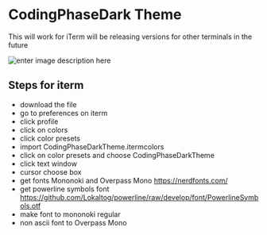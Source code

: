 
# CodingPhaseDark Theme
This will work for iTerm will be releasing versions for other terminals in the future

![enter image description here](https://github.com/codingphasedotcom/codingphase-iterm-theme/blob/master/iterm-screen.png?raw=true)

## Steps for iterm
- download the file
- go to preferences on iterm
- click profile
- click on colors
- click color presets
- import CodingPhaseDarkTheme.itermcolors
- click on color presets and choose CodingPhaseDarkTheme
- click text window
- cursor choose box
- get fonts Mononoki and Overpass Mono  https://nerdfonts.com/
- get powerline symbols font https://github.com/Lokaltog/powerline/raw/develop/font/PowerlineSymbols.otf
- make font to mononoki regular 
- non ascii font to Overpass Mono
